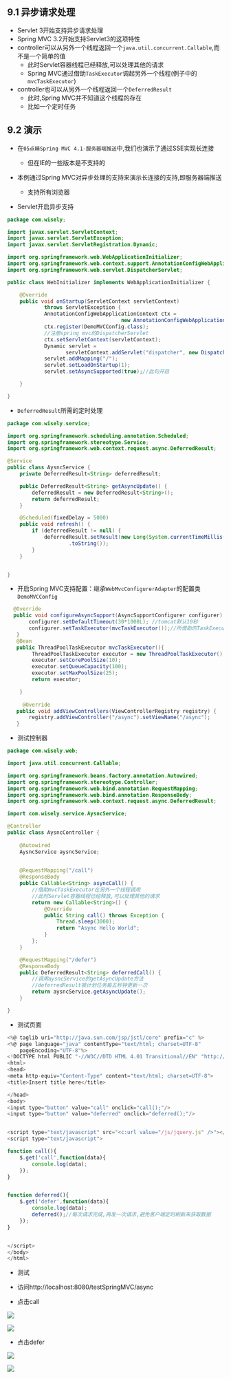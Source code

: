 ## 9.1 异步请求处理

- Servlet 3开始支持异步请求处理
- Spring MVC 3.2开始支持Servlet3的这项特性
- controller可以从另外一个线程返回一个`java.util.concurrent.Callable`,而不是一个简单的值
  - 此时Servlet容器线程已经释放,可以处理其他的请求
  - Spring MVC通过借助`TaskExecutor`调起另外一个线程(例子中的`mvcTaskExecutor`)
- controller也可以从另外一个线程返回一个`DeferredResult`
  - 此时,Spring MVC并不知道这个线程的存在
  - 比如一个定时任务

## 9.2 演示
- 在`05点睛Spring MVC 4.1-服务器端推送`中,我们也演示了通过SSE实现长连接
  - 但在IE的一些版本是不支持的

- 本例通过Spring MVC对异步处理的支持来演示长连接的支持,即服务器端推送
  - 支持所有浏览器

- Servlet开启异步支持

```java
package com.wisely;

import javax.servlet.ServletContext;
import javax.servlet.ServletException;
import javax.servlet.ServletRegistration.Dynamic;

import org.springframework.web.WebApplicationInitializer;
import org.springframework.web.context.support.AnnotationConfigWebApplicationContext;
import org.springframework.web.servlet.DispatcherServlet;

public class WebInitializer implements WebApplicationInitializer {

	@Override
	public void onStartup(ServletContext servletContext)
			throws ServletException {
		    AnnotationConfigWebApplicationContext ctx = 
                                     new AnnotationConfigWebApplicationContext();  
	        ctx.register(DemoMVCConfig.class); 
	        //注册spring mvc的DispatcherServlet
	        ctx.setServletContext(servletContext);    
	        Dynamic servlet = 
                   servletContext.addServlet("dispatcher", new DispatcherServlet(ctx));  
	        servlet.addMapping("/");  
	        servlet.setLoadOnStartup(1);
	        servlet.setAsyncSupported(true);//此句开启

	}

}

```

- `DeferredResult`所需的定时处理

```java
package com.wisely.service;

import org.springframework.scheduling.annotation.Scheduled;
import org.springframework.stereotype.Service;
import org.springframework.web.context.request.async.DeferredResult;

@Service
public class AysncService {
	private DeferredResult<String> deferredResult;

	public DeferredResult<String> getAsyncUpdate() {
		deferredResult = new DeferredResult<String>();
		return deferredResult;
	}

	@Scheduled(fixedDelay = 5000)
	public void refresh() {
		if (deferredResult != null) {
			deferredResult.setResult(new Long(System.currentTimeMillis())
					.toString());
		}
	}


}

```

- 开启Spring MVC支持配置：继承`WebMvcConfigurerAdapter`的配置类`DemoMVCConfig`

```java
  @Override
  public void configureAsyncSupport(AsyncSupportConfigurer configurer) {
	   configurer.setDefaultTimeout(30*1000L); //tomcat默认10秒
	   configurer.setTaskExecutor(mvcTaskExecutor());//所借助的TaskExecutor
   }
   @Bean
   public ThreadPoolTaskExecutor mvcTaskExecutor(){
		ThreadPoolTaskExecutor executor = new ThreadPoolTaskExecutor();
		executor.setCorePoolSize(10);
		executor.setQueueCapacity(100);
		executor.setMaxPoolSize(25);
		return executor;

	}
    
     @Override
   public void addViewControllers(ViewControllerRegistry registry) {
       registry.addViewController("/async").setViewName("/async");
   }
```

- 测试控制器

```java
package com.wisely.web;

import java.util.concurrent.Callable;

import org.springframework.beans.factory.annotation.Autowired;
import org.springframework.stereotype.Controller;
import org.springframework.web.bind.annotation.RequestMapping;
import org.springframework.web.bind.annotation.ResponseBody;
import org.springframework.web.context.request.async.DeferredResult;

import com.wisely.service.AysncService;

@Controller
public class AysncController {
	
	@Autowired
	AysncService aysncService;
	

	@RequestMapping("/call")
	@ResponseBody
	public Callable<String> asyncCall() {
		//借助mvcTaskExecutor在另外一个线程调用
		//此时Servlet容器线程已经释放,可以处理其他的请求
		return new Callable<String>() {
			@Override
			public String call() throws Exception {
				Thread.sleep(3000);
				return "Async Hello World";
			}
		};
	}

	@RequestMapping("/defer")
	@ResponseBody
	public DeferredResult<String> deferredCall() {
		//调用aysncService的getAsyncUpdate方法
		//deferredResult被计划任务每五秒钟更新一次
		return aysncService.getAsyncUpdate();
	}

}


```

- 测试页面

```javascript
<%@ taglib uri="http://java.sun.com/jsp/jstl/core" prefix="c" %>
<%@ page language="java" contentType="text/html; charset=UTF-8"
    pageEncoding="UTF-8"%>
<!DOCTYPE html PUBLIC "-//W3C//DTD HTML 4.01 Transitional//EN" "http://www.w3.org/TR/html4/loose.dtd">
<html>
<head>
<meta http-equiv="Content-Type" content="text/html; charset=UTF-8">
<title>Insert title here</title>

</head>
<body>
<input type="button" value="call" onclick="call();"/>
<input type="button" value="deferred" onclick="deferred();"/>


<script type="text/javascript" src="<c:url value="/js/jquery.js" />"></script>
<script type="text/javascript">

function call(){
	$.get('call',function(data){
		console.log(data);
	});
}


function deferred(){
	$.get('defer',function(data){
		console.log(data);
		deferred();//每次请求完成,再发一次请求,避免客户端定时刷新来获取数据
	});
}


</script>
</body>
</html>
```

- 测试

 - 访问http://localhost:8080/testSpringMVC/async
 - 点击call
 
 ![](resources/9-1.jpg)
 
 ![](resources/9-2.jpg)
 
 - 点击defer
 
 ![](resources/9-3.jpg)
 
 ![](resources/9-4.jpg)